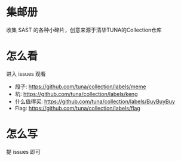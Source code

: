# 集邮册

收集 SAST 的各种小碎片，创意来源于清华TUNA的Collection仓库

# 怎么看
进入 issues 观看
- 段子: https://github.com/tuna/collection/labels/meme
- 坑: https://github.com/tuna/collection/labels/keng
- 什么值得买: https://github.com/tuna/collection/labels/BuyBuyBuy
- Flag: https://github.com/tuna/collection/labels/flag

# 怎么写
提 issues 即可
